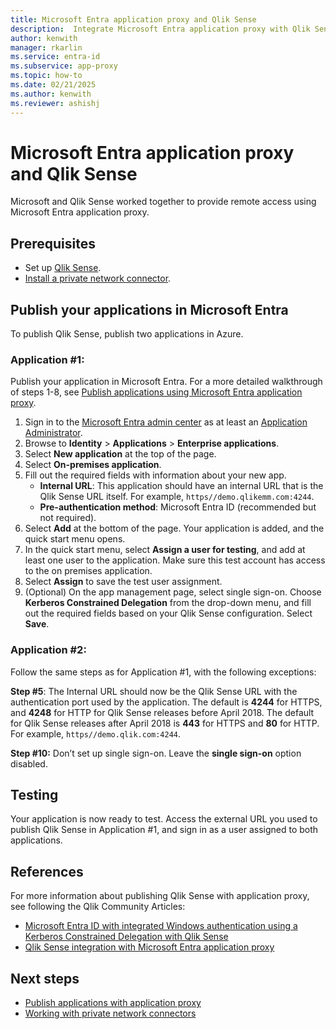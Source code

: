 ```yaml
---
title: Microsoft Entra application proxy and Qlik Sense
description:  Integrate Microsoft Entra application proxy with Qlik Sense.
author: kenwith
manager: rkarlin
ms.service: entra-id
ms.subservice: app-proxy
ms.topic: how-to
ms.date: 02/21/2025
ms.author: kenwith
ms.reviewer: ashishj
---
```


# Microsoft Entra application proxy and Qlik Sense 
Microsoft and Qlik Sense worked together to provide remote access using Microsoft Entra application proxy.  

## Prerequisites 
- Set up [Qlik Sense](https://community.qlik.com/docs/DOC-19822). 
- [Install a private network connector](application-proxy-add-on-premises-application.md).
 
## Publish your applications in Microsoft Entra
To publish Qlik Sense, publish two applications in Azure.

### Application #1: 

Publish your application in Microsoft Entra. For a more detailed walkthrough of steps 1-8, see [Publish applications using Microsoft Entra application proxy](~/identity/app-proxy/application-proxy-add-on-premises-application.md). 

1. Sign in to the [Microsoft Entra admin center](https://entra.microsoft.com) as at least an [Application Administrator](~/identity/role-based-access-control/permissions-reference.md#application-administrator).
1. Browse to **Identity** > **Applications** > **Enterprise applications**.
3. Select **New application** at the top of the page. 
4. Select **On-premises application**. 
5. Fill out the required fields with information about your new app. 
   - **Internal URL**: This application should have an internal URL that is the Qlik Sense URL itself. For example, `https//demo.qlikemm.com:4244`. 
   - **Pre-authentication method**: Microsoft Entra ID (recommended but not required).
1. Select **Add** at the bottom of the page. Your application is added, and the quick start menu opens. 
2. In the quick start menu, select **Assign a user for testing**, and add at least one user to the application. Make sure this test account has access to the on premises application. 
3. Select **Assign** to save the test user assignment. 
4. (Optional) On the app management page, select single sign-on. Choose **Kerberos Constrained Delegation** from the drop-down menu, and fill out the required fields based on your Qlik Sense configuration. Select **Save**. 

### Application #2: 
Follow the same steps as for Application #1, with the following exceptions: 

**Step #5**: The Internal URL should now be the Qlik Sense URL with the authentication port used by the application. The default is **4244** for HTTPS, and **4248** for HTTP for Qlik Sense releases before April 2018. The default for Qlik Sense releases after April 2018 is **443** for HTTPS and **80** for HTTP. For example, `https//demo.qlik.com:4244`.

**Step #10:** Don’t set up single sign-on. Leave the **single sign-on** option disabled.
 
## Testing 
Your application is now ready to test. Access the external URL you used to publish Qlik Sense in Application #1, and sign in as a user assigned to both applications.  

## References
For more information about publishing Qlik Sense with application proxy, see following the Qlik Community Articles: 
- [Microsoft Entra ID with integrated Windows authentication using a Kerberos Constrained Delegation with Qlik Sense](https://community.qlik.com/docs/DOC-20183)
- [Qlik Sense integration with Microsoft Entra application proxy](https://community.qlik.com/t5/Technology-Partners-Ecosystem/Azure-AD-Application-Proxy/ta-p/1528396)

## Next steps

- [Publish applications with application proxy](~/identity/app-proxy/application-proxy-add-on-premises-application.md)
- [Working with private network connectors](~/identity/app-proxy/application-proxy-connector-groups.md)
